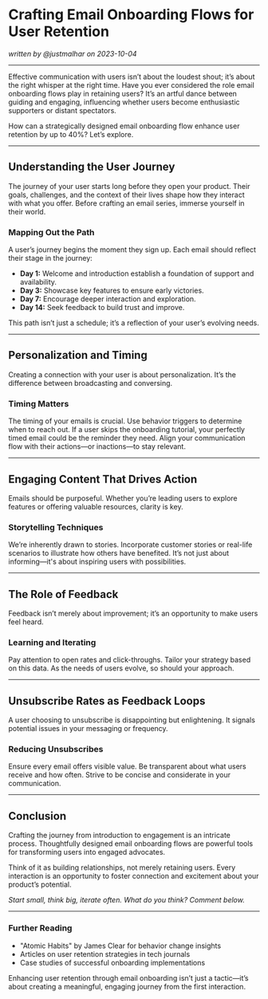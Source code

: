 # Crafting Email Onboarding Flows for User Retention

*written by @justmalhar on 2023-10-04*

---

Effective communication with users isn’t about the loudest shout; it’s about the right whisper at the right time. Have you ever considered the role email onboarding flows play in retaining users? It’s an artful dance between guiding and engaging, influencing whether users become enthusiastic supporters or distant spectators.

How can a strategically designed email onboarding flow enhance user retention by up to 40%? Let’s explore.

---

## Understanding the User Journey

The journey of your user starts long before they open your product. Their goals, challenges, and the context of their lives shape how they interact with what you offer. Before crafting an email series, immerse yourself in their world.

### Mapping Out the Path

A user’s journey begins the moment they sign up. Each email should reflect their stage in the journey:

- **Day 1:** Welcome and introduction establish a foundation of support and availability.
- **Day 3:** Showcase key features to ensure early victories.
- **Day 7:** Encourage deeper interaction and exploration.
- **Day 14:** Seek feedback to build trust and improve.

This path isn’t just a schedule; it’s a reflection of your user’s evolving needs.

---

## Personalization and Timing

Creating a connection with your user is about personalization. It’s the difference between broadcasting and conversing.

### Timing Matters

The timing of your emails is crucial. Use behavior triggers to determine when to reach out. If a user skips the onboarding tutorial, your perfectly timed email could be the reminder they need. Align your communication flow with their actions—or inactions—to stay relevant.

---

## Engaging Content That Drives Action

Emails should be purposeful. Whether you’re leading users to explore features or offering valuable resources, clarity is key.

### Storytelling Techniques

We’re inherently drawn to stories. Incorporate customer stories or real-life scenarios to illustrate how others have benefited. It’s not just about informing—it's about inspiring users with possibilities.

---

## The Role of Feedback

Feedback isn’t merely about improvement; it’s an opportunity to make users feel heard.

### Learning and Iterating

Pay attention to open rates and click-throughs. Tailor your strategy based on this data. As the needs of users evolve, so should your approach.

---

## Unsubscribe Rates as Feedback Loops

A user choosing to unsubscribe is disappointing but enlightening. It signals potential issues in your messaging or frequency.

### Reducing Unsubscribes

Ensure every email offers visible value. Be transparent about what users receive and how often. Strive to be concise and considerate in your communication.

---

## Conclusion

Crafting the journey from introduction to engagement is an intricate process. Thoughtfully designed email onboarding flows are powerful tools for transforming users into engaged advocates. 

Think of it as building relationships, not merely retaining users. Every interaction is an opportunity to foster connection and excitement about your product’s potential.

*Start small, think big, iterate often. What do you think? Comment below.*

---

### Further Reading

- "Atomic Habits" by James Clear for behavior change insights
- Articles on user retention strategies in tech journals
- Case studies of successful onboarding implementations

Enhancing user retention through email onboarding isn’t just a tactic—it’s about creating a meaningful, engaging journey from the first interaction.
